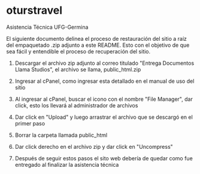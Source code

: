 # oturstravel
Asistencia Técnica UFG-Germina

El siguiente documento delinea el proceso de restauración del sitio a raíz del empaquetado .zip adjunto a este README. Esto con el objetivo de que sea fácil y entendible el proceso de recuperación del sitio. 



1. Descargar el archivo zip adjunto al correo titulado "Entrega Documentos Llama Studios", el archivo se llama, public_html.zip

2. Ingresar al cPanel, como ingresar esta detallado en el manual de uso del sitio

3. Al ingresar al cPanel, buscar el icono con el nombre "File Manager", dar click, esto los llevará al administrador de archivos

4. Dar click en "Upload" y luego arrastrar el archivo que se descargó en el primer paso

5. Borrar la carpeta llamada public_html

6. Dar click derecho en el archivo zip y dar click en "Uncompress"

7. Después de seguir estos pasos el sito web debería de quedar como fue entregado al finalizar la asistencia técnica
